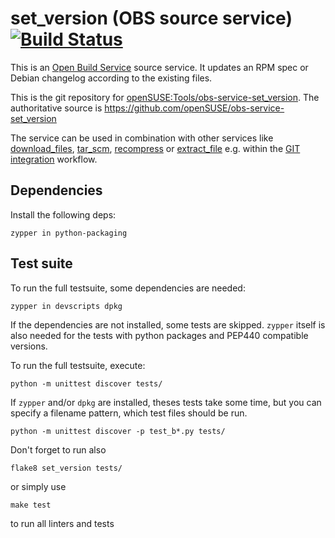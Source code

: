 # set_version (OBS source service) [![Build Status](https://travis-ci.org/openSUSE/obs-service-set_version.svg?branch=master)](https://travis-ci.org/openSUSE/obs-service-set_version)

This is an [Open Build Service](http://openbuildservice.org/) source service. It updates an RPM spec or Debian changelog according to the existing files.

This is the git repository for [openSUSE:Tools/obs-service-set_version](https://build.opensuse.org/package/show/openSUSE:Tools/obs-service-set_version). The authoritative source is https://github.com/openSUSE/obs-service-set_version

The service can be used in combination with other services like [download_files](https://github.com/openSUSE/obs-service-download_files), [tar_scm](https://github.com/openSUSE/obs-service-tar_scm), [recompress](https://github.com/openSUSE/obs-service-recompress) or [extract_file](https://github.com/openSUSE/obs-service-extract_file) e.g. within the [GIT integration](https://en.opensuse.org/openSUSE:Build_Service_Concept_SourceService#Example_2:_GIT_integration) workflow.

## Dependencies
Install the following deps:

    zypper in python-packaging


## Test suite
To run the full testsuite, some dependencies are needed:

    zypper in devscripts dpkg

If the dependencies are not installed, some tests are skipped. `zypper` itself
is also needed for the tests with python packages and PEP440 compatible versions.

To run the full testsuite, execute:

    python -m unittest discover tests/

If ```zypper``` and/or ```dpkg``` are installed, theses tests take some time,
but you can specify a filename pattern, which test files should be run.

    python -m unittest discover -p test_b*.py tests/

Don't forget to run also

    flake8 set_version tests/

or simply use

    make test

to run all linters and tests
